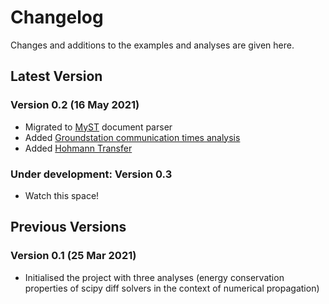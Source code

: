 # Changelog

Changes and additions to the examples and analyses are given here.

## Latest Version

### Version 0.2 (16 May 2021)

- Migrated to [MyST](https://myst-parser.readthedocs.io/en/latest/) document parser
- Added [Groundstation communication times analysis](how_to_guides/basics/gs_access.ipynb)
- Added [Hohmann Transfer](how_to_guides/maneuver/hohmann_1.ipynb)

### Under development: Version 0.3

- Watch this space!


## Previous Versions


### Version 0.1 (25 Mar 2021)

- Initialised the project with three analyses (energy conservation properties of scipy diff solvers in the context of
  numerical propagation)




